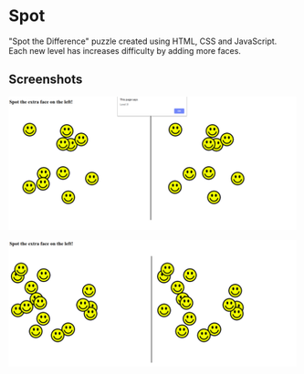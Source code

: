 # Spot 
"Spot the Difference" puzzle created using HTML, CSS and JavaScript. 
Each new level has increases difficulty by adding more faces. 



## Screenshots
![](week3/matching_game/images/spot.png)

![](week3/matching_game/images/spot2.png)

